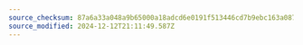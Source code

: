 ```yaml
---
source_checksum: 87a6a33a048a9b65000a18adcd6e0191f513446cd7b9ebc163a0876d2cef6bf0
source_modified: 2024-12-12T21:11:49.587Z
---
```



